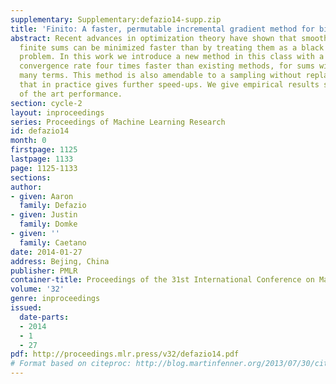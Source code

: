 ```yaml
---
supplementary: Supplementary:defazio14-supp.zip
title: 'Finito: A faster, permutable incremental gradient method for big data problems'
abstract: Recent advances in optimization theory have shown that smooth strongly convex
  finite sums can be minimized faster than by treating them as a black box "batch"
  problem. In this work we introduce a new method in this class with a theoretical
  convergence rate four times faster than existing methods, for sums with sufficiently
  many terms. This method is also amendable to a sampling without replacement scheme
  that in practice gives further speed-ups. We give empirical results showing state
  of the art performance.
section: cycle-2
layout: inproceedings
series: Proceedings of Machine Learning Research
id: defazio14
month: 0
firstpage: 1125
lastpage: 1133
page: 1125-1133
sections: 
author:
- given: Aaron
  family: Defazio
- given: Justin
  family: Domke
- given: ''
  family: Caetano
date: 2014-01-27
address: Bejing, China
publisher: PMLR
container-title: Proceedings of the 31st International Conference on Machine Learning
volume: '32'
genre: inproceedings
issued:
  date-parts:
  - 2014
  - 1
  - 27
pdf: http://proceedings.mlr.press/v32/defazio14.pdf
# Format based on citeproc: http://blog.martinfenner.org/2013/07/30/citeproc-yaml-for-bibliographies/
---
```

